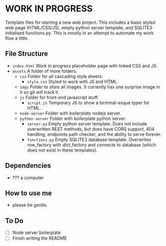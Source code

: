 # WORK IN PROGRESS
Template files for starting a new web project.  This includes a basic styled web page (HTML/CSS/JS), empty python server template, and SQLITE3 initialised functions.py.  This is mostly in an attempt to automate my work flow a little.

## File Structure
* `index.html` Work in progress placeholder page with linked CSS and JS.
* `assets` A folder of more folders.
	* `css` Folder for all cascading style sheets.
		* `style.css` Styled to work with JS and HTML.
	* `imgs` Folder to store all images.  It currently has one surprise image in it so git will track it.
	* `js` Folder for front-end javascript stuff.
		* `script.js` Temporary JS to show a terminal-esque typer for HTML.
	* `node-server` Folder with boilerplate nodejs server.
	* `python-server` Folder with boilerplate python server.
		* `server.py` Empty python server template.  Does not include overwritten REST methods, but does have CORS support, 404 handling, endpoints path checker, and the ability to serve forever.
		* `functions.py` Empty SQLITE3 database template.  Overwrites row_factory with dict_factory and connects to database (which does not exist in these templates).

## Dependencies
* ??? a computer

## How to use me
* please be gentle.

## To Do
- [ ] Node server boilerplate
- [ ] Finish writing the README
